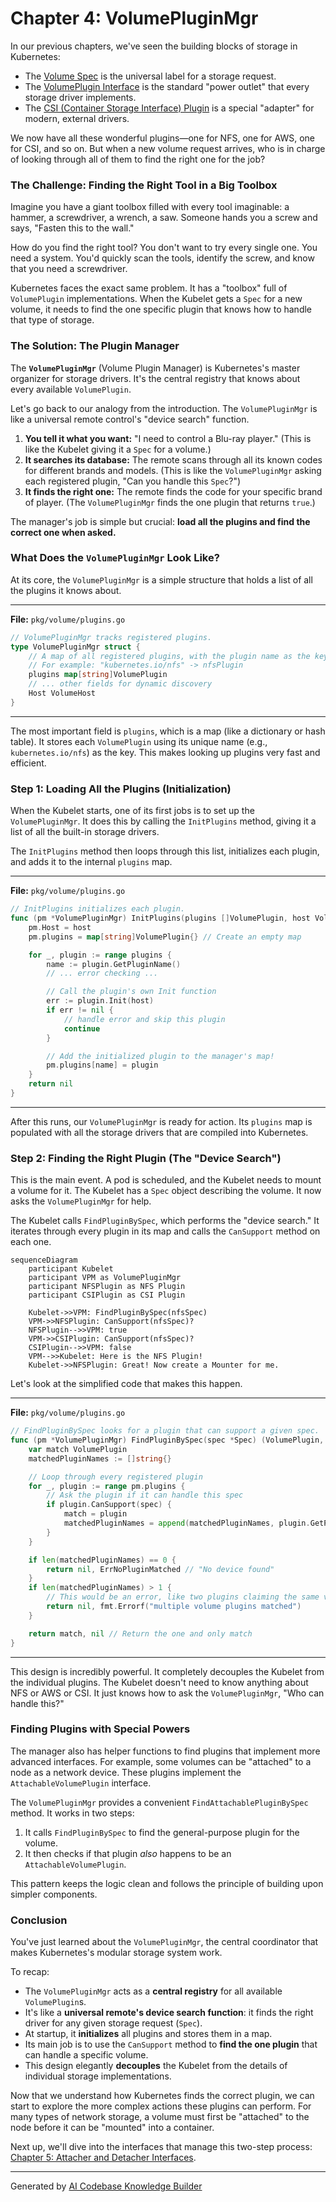 # Chapter 4: VolumePluginMgr

In our previous chapters, we've seen the building blocks of storage in Kubernetes:
*   The [Volume Spec](01_volume_spec_.md) is the universal label for a storage request.
*   The [VolumePlugin Interface](02_volumeplugin_interface_.md) is the standard "power outlet" that every storage driver implements.
*   The [CSI (Container Storage Interface) Plugin](03_csi__container_storage_interface__plugin_.md) is a special "adapter" for modern, external drivers.

We now have all these wonderful plugins—one for NFS, one for AWS, one for CSI, and so on. But when a new volume request arrives, who is in charge of looking through all of them to find the right one for the job?

### The Challenge: Finding the Right Tool in a Big Toolbox

Imagine you have a giant toolbox filled with every tool imaginable: a hammer, a screwdriver, a wrench, a saw. Someone hands you a screw and says, "Fasten this to the wall."

How do you find the right tool? You don't want to try every single one. You need a system. You'd quickly scan the tools, identify the screw, and know that you need a screwdriver.

Kubernetes faces the exact same problem. It has a "toolbox" full of `VolumePlugin` implementations. When the Kubelet gets a `Spec` for a new volume, it needs to find the one specific plugin that knows how to handle that type of storage.

### The Solution: The Plugin Manager

The **`VolumePluginMgr`** (Volume Plugin Manager) is Kubernetes's master organizer for storage drivers. It's the central registry that knows about every available `VolumePlugin`.

Let's go back to our analogy from the introduction. The `VolumePluginMgr` is like a universal remote control's "device search" function.
1.  **You tell it what you want:** "I need to control a Blu-ray player." (This is like the Kubelet giving it a `Spec` for a volume.)
2.  **It searches its database:** The remote scans through all its known codes for different brands and models. (This is like the `VolumePluginMgr` asking each registered plugin, "Can you handle this `Spec`?")
3.  **It finds the right one:** The remote finds the code for your specific brand of player. (The `VolumePluginMgr` finds the one plugin that returns `true`.)

The manager's job is simple but crucial: **load all the plugins and find the correct one when asked.**

### What Does the `VolumePluginMgr` Look Like?

At its core, the `VolumePluginMgr` is a simple structure that holds a list of all the plugins it knows about.

---
**File:** `pkg/volume/plugins.go`
```go
// VolumePluginMgr tracks registered plugins.
type VolumePluginMgr struct {
	// A map of all registered plugins, with the plugin name as the key.
	// For example: "kubernetes.io/nfs" -> nfsPlugin
	plugins map[string]VolumePlugin
	// ... other fields for dynamic discovery
	Host VolumeHost
}
```
---

The most important field is `plugins`, which is a map (like a dictionary or hash table). It stores each `VolumePlugin` using its unique name (e.g., `kubernetes.io/nfs`) as the key. This makes looking up plugins very fast and efficient.

### Step 1: Loading All the Plugins (Initialization)

When the Kubelet starts, one of its first jobs is to set up the `VolumePluginMgr`. It does this by calling the `InitPlugins` method, giving it a list of all the built-in storage drivers.

The `InitPlugins` method then loops through this list, initializes each plugin, and adds it to the internal `plugins` map.

---
**File:** `pkg/volume/plugins.go`
```go
// InitPlugins initializes each plugin.
func (pm *VolumePluginMgr) InitPlugins(plugins []VolumePlugin, host VolumeHost) error {
	pm.Host = host
	pm.plugins = map[string]VolumePlugin{} // Create an empty map

	for _, plugin := range plugins {
		name := plugin.GetPluginName()
		// ... error checking ...

		// Call the plugin's own Init function
		err := plugin.Init(host)
		if err != nil {
			// handle error and skip this plugin
			continue
		}

		// Add the initialized plugin to the manager's map!
		pm.plugins[name] = plugin
	}
	return nil
}
```
---

After this runs, our `VolumePluginMgr` is ready for action. Its `plugins` map is populated with all the storage drivers that are compiled into Kubernetes.

### Step 2: Finding the Right Plugin (The "Device Search")

This is the main event. A pod is scheduled, and the Kubelet needs to mount a volume for it. The Kubelet has a `Spec` object describing the volume. It now asks the `VolumePluginMgr` for help.

The Kubelet calls `FindPluginBySpec`, which performs the "device search." It iterates through every plugin in its map and calls the `CanSupport` method on each one.

```mermaid
sequenceDiagram
    participant Kubelet
    participant VPM as VolumePluginMgr
    participant NFSPlugin as NFS Plugin
    participant CSIPlugin as CSI Plugin

    Kubelet->>VPM: FindPluginBySpec(nfsSpec)
    VPM->>NFSPlugin: CanSupport(nfsSpec)?
    NFSPlugin-->>VPM: true
    VPM->>CSIPlugin: CanSupport(nfsSpec)?
    CSIPlugin-->>VPM: false
    VPM-->>Kubelet: Here is the NFS Plugin!
    Kubelet->>NFSPlugin: Great! Now create a Mounter for me.
```

Let's look at the simplified code that makes this happen.

---
**File:** `pkg/volume/plugins.go`
```go
// FindPluginBySpec looks for a plugin that can support a given spec.
func (pm *VolumePluginMgr) FindPluginBySpec(spec *Spec) (VolumePlugin, error) {
	var match VolumePlugin
	matchedPluginNames := []string{}

	// Loop through every registered plugin
	for _, plugin := range pm.plugins {
		// Ask the plugin if it can handle this spec
		if plugin.CanSupport(spec) {
			match = plugin
			matchedPluginNames = append(matchedPluginNames, plugin.GetPluginName())
		}
	}

	if len(matchedPluginNames) == 0 {
		return nil, ErrNoPluginMatched // "No device found"
	}
	if len(matchedPluginNames) > 1 {
		// This would be an error, like two plugins claiming the same volume type
		return nil, fmt.Errorf("multiple volume plugins matched")
	}

	return match, nil // Return the one and only match
}
```
---

This design is incredibly powerful. It completely decouples the Kubelet from the individual plugins. The Kubelet doesn't need to know anything about NFS or AWS or CSI. It just knows how to ask the `VolumePluginMgr`, "Who can handle this?"

### Finding Plugins with Special Powers

The manager also has helper functions to find plugins that implement more advanced interfaces. For example, some volumes can be "attached" to a node as a network device. These plugins implement the `AttachableVolumePlugin` interface.

The `VolumePluginMgr` provides a convenient `FindAttachablePluginBySpec` method. It works in two steps:
1.  It calls `FindPluginBySpec` to find the general-purpose plugin for the volume.
2.  It then checks if that plugin *also* happens to be an `AttachableVolumePlugin`.

This pattern keeps the logic clean and follows the principle of building upon simpler components.

### Conclusion

You've just learned about the `VolumePluginMgr`, the central coordinator that makes Kubernetes's modular storage system work.

To recap:
*   The `VolumePluginMgr` acts as a **central registry** for all available `VolumePlugin`s.
*   It's like a **universal remote's device search function**: it finds the right driver for any given storage request (`Spec`).
*   At startup, it **initializes** all plugins and stores them in a map.
*   Its main job is to use the `CanSupport` method to **find the one plugin** that can handle a specific volume.
*   This design elegantly **decouples** the Kubelet from the details of individual storage implementations.

Now that we understand how Kubernetes finds the correct plugin, we can start to explore the more complex actions these plugins can perform. For many types of network storage, a volume must first be "attached" to the node before it can be "mounted" into a container.

Next up, we'll dive into the interfaces that manage this two-step process: [Chapter 5: Attacher and Detacher Interfaces](05_attacher_and_detacher_interfaces_.md).

---

Generated by [AI Codebase Knowledge Builder](https://github.com/The-Pocket/Tutorial-Codebase-Knowledge)
